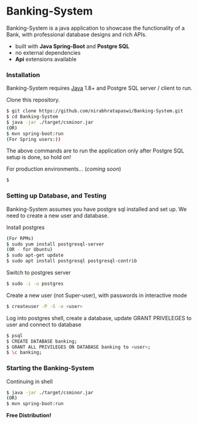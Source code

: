 # Banking-System

Banking-System is a java application to showcase the functionality of a Bank, with professional database designs and rich APIs.

  - built with **Java Spring-Boot** and **Postgre SQL**
  - no external dependencies
  - **Api** extensions available

### Installation

Banking-System requires [Java](https://www.oracle.com/technetwork/java/javase/downloads/jdk8-downloads-2133151.html) 1.8+ and Postgre SQL server / client to run.

Clone this repository.

```sh
$ git clone https://github.com/nirabhratapaswi/Banking-System.git
$ cd Banking-System
$ java -jar ./target/csminor.jar
(OR)
$ mvn spring-boot:run
(For Spring users:))
```

The above commands are to run the application only after Postgre SQL setup is done, so hold on!

For production environments... (*coming soon*)

```sh
$ 
```

### Setting up Database, and Testing

Banking-System assumes you have postgre sql installed and set up. We need to create a new user and database.

Install postgres
```sh
(For RPMs)
$ sudo yum install postgresql-server
(OR - for Ubuntu)
$ sudo apt-get update
$ sudo apt install postgresql postgresql-contrib
```

Switch to postgres server
```sh
$ sudo -i -u postgres
```

Create a new user (not Super-user), with passwords in interactive mode
```sh
$ createuser -P -S -e <user>
```

Log into postgres shell, create a database, update GRANT PRIVELEGES to user and connect to database
```sh
$ psql
$ CREATE DATABASE banking;
$ GRANT ALL PRIVILEGES ON DATABASE banking to <user>;
$ \c banking;
```

### Starting the Banking-System

Continuing in shell
```sh
$ java -jar ./target/csminor.jar
(OR)
$ mvn spring-boot:run
```

**Free Distribution!**
